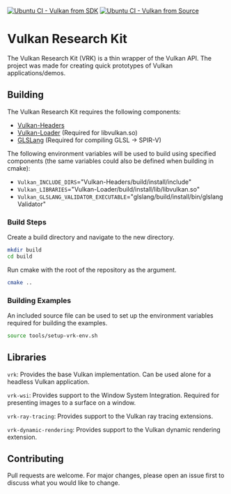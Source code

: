 [![Ubuntu CI - Vulkan from SDK](https://github.com/WilliamLewww/vulkan_research_kit/actions/workflows/ubuntu-ci-vulkan-from-sdk.yml/badge.svg)](https://github.com/WilliamLewww/vulkan_research_kit/actions/workflows/ubuntu-ci-vulkan-from-sdk.yml)
[![Ubuntu CI - Vulkan from Source](https://github.com/WilliamLewww/vulkan_research_kit/actions/workflows/ubuntu-ci-vulkan-from-source.yml/badge.svg)](https://github.com/WilliamLewww/vulkan_research_kit/actions/workflows/ubuntu-ci-vulkan-from-source.yml)

# Vulkan Research Kit

The Vulkan Research Kit (VRK) is a thin wrapper of the Vulkan API. The project was made for creating quick prototypes of Vulkan applications/demos.

## Building

The Vulkan Research Kit requires the following components:
- [Vulkan-Headers](https://github.com/KhronosGroup/Vulkan-Headers)
- [Vulkan-Loader](https://github.com/KhronosGroup/Vulkan-Loader) (Required for libvulkan.so)
- [GLSLang](https://github.com/KhronosGroup/glslang) (Required for compiling GLSL -> SPIR-V)

The following environment variables will be used to build using specified components (the same variables could also be defined when building in cmake):
- `Vulkan_INCLUDE_DIRS`="Vulkan-Headers/build/install/include"
- `Vulkan_LIBRARIES`="Vulkan-Loader/build/install/lib/libvulkan.so"
- `Vulkan_GLSLANG_VALIDATOR_EXECUTABLE`="glslang/build/install/bin/glslangValidator"

### Build Steps

Create a build directory and navigate to the new directory.
```bash
mkdir build
cd build
```
Run cmake with the root of the repository as the argument.
```bash
cmake ..
```

### Building Examples
An included source file can be used to set up the environment variables required for building the examples.
```bash
source tools/setup-vrk-env.sh
```
## Libraries
`vrk`: Provides the base Vulkan implementation. Can be used alone for a headless Vulkan application.

`vrk-wsi`: Provides support to the Window System Integration. Required for presenting images to a surface on a window.

`vrk-ray-tracing`: Provides support to the Vulkan ray tracing extensions.

`vrk-dynamic-rendering`: Provides support to the Vulkan dynamic rendering extension.

## Contributing
Pull requests are welcome. For major changes, please open an issue first to discuss what you would like to change.
